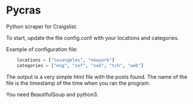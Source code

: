 # Pycras
Python scraper for Craigslist.

To start, update the file config.conf with your locations and categories.

Example of configuration file:

```python
	locations = ["losangeles", "newyork"]
	categories = ["eng", "sof", "sad", "tch", "web"]
```

The output is a very simple html file with the posts found. The name of the file is the timestamp of the time when you ran the program.

You need BeautifulSoup and python3.



